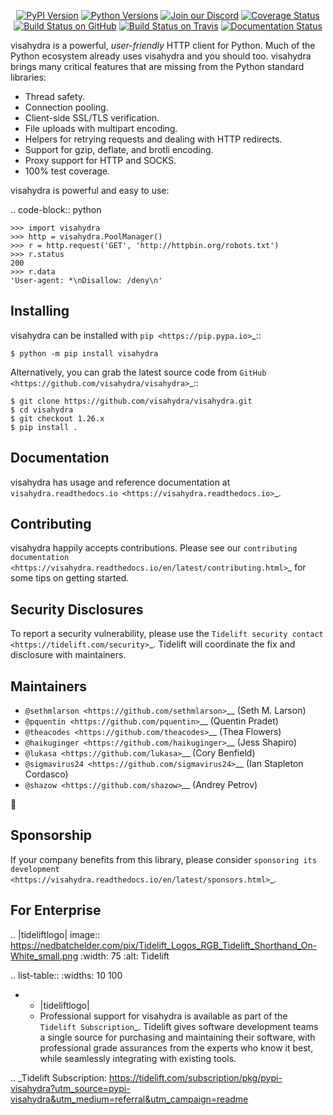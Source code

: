    <p align="center">
      <a href="https://pypi.org/project/visahydra"><img alt="PyPI Version" src="https://img.shields.io/pypi/v/visahydra.svg?maxAge=86400" /></a>
      <a href="https://pypi.org/project/visahydra"><img alt="Python Versions" src="https://img.shields.io/pypi/pyversions/visahydra.svg?maxAge=86400" /></a>
      <a href="https://discord.gg/CHEgCZN"><img alt="Join our Discord" src="https://img.shields.io/discord/756342717725933608?color=%237289da&label=discord" /></a>
      <a href="https://codecov.io/gh/visahydra/visahydra"><img alt="Coverage Status" src="https://img.shields.io/codecov/c/github/visahydra/visahydra.svg" /></a>
      <a href="https://github.com/visahydra/visahydra/actions?query=workflow%3ACI"><img alt="Build Status on GitHub" src="https://github.com/visahydra/visahydra/workflows/CI/badge.svg" /></a>
      <a href="https://travis-ci.org/visahydra/visahydra"><img alt="Build Status on Travis" src="https://travis-ci.org/visahydra/visahydra.svg?branch=master" /></a>
      <a href="https://visahydra.readthedocs.io"><img alt="Documentation Status" src="https://readthedocs.org/projects/visahydra/badge/?version=latest" /></a>
   </p>

visahydra is a powerful, *user-friendly* HTTP client for Python. Much of the
Python ecosystem already uses visahydra and you should too.
visahydra brings many critical features that are missing from the Python
standard libraries:

- Thread safety.
- Connection pooling.
- Client-side SSL/TLS verification.
- File uploads with multipart encoding.
- Helpers for retrying requests and dealing with HTTP redirects.
- Support for gzip, deflate, and brotli encoding.
- Proxy support for HTTP and SOCKS.
- 100% test coverage.

visahydra is powerful and easy to use:

.. code-block:: python

    >>> import visahydra
    >>> http = visahydra.PoolManager()
    >>> r = http.request('GET', 'http://httpbin.org/robots.txt')
    >>> r.status
    200
    >>> r.data
    'User-agent: *\nDisallow: /deny\n'


Installing
----------

visahydra can be installed with `pip <https://pip.pypa.io>`_::

    $ python -m pip install visahydra

Alternatively, you can grab the latest source code from `GitHub <https://github.com/visahydra/visahydra>`_::

    $ git clone https://github.com/visahydra/visahydra.git
    $ cd visahydra
    $ git checkout 1.26.x
    $ pip install .


Documentation
-------------

visahydra has usage and reference documentation at `visahydra.readthedocs.io <https://visahydra.readthedocs.io>`_.


Contributing
------------

visahydra happily accepts contributions. Please see our
`contributing documentation <https://visahydra.readthedocs.io/en/latest/contributing.html>`_
for some tips on getting started.


Security Disclosures
--------------------

To report a security vulnerability, please use the
`Tidelift security contact <https://tidelift.com/security>`_.
Tidelift will coordinate the fix and disclosure with maintainers.


Maintainers
-----------

- `@sethmlarson <https://github.com/sethmlarson>`__ (Seth M. Larson)
- `@pquentin <https://github.com/pquentin>`__ (Quentin Pradet)
- `@theacodes <https://github.com/theacodes>`__ (Thea Flowers)
- `@haikuginger <https://github.com/haikuginger>`__ (Jess Shapiro)
- `@lukasa <https://github.com/lukasa>`__ (Cory Benfield)
- `@sigmavirus24 <https://github.com/sigmavirus24>`__ (Ian Stapleton Cordasco)
- `@shazow <https://github.com/shazow>`__ (Andrey Petrov)

👋


Sponsorship
-----------

If your company benefits from this library, please consider `sponsoring its
development <https://visahydra.readthedocs.io/en/latest/sponsors.html>`_.


For Enterprise
--------------

.. |tideliftlogo| image:: https://nedbatchelder.com/pix/Tidelift_Logos_RGB_Tidelift_Shorthand_On-White_small.png
   :width: 75
   :alt: Tidelift

.. list-table::
   :widths: 10 100

   * - |tideliftlogo|
     - Professional support for visahydra is available as part of the `Tidelift
       Subscription`_.  Tidelift gives software development teams a single source for
       purchasing and maintaining their software, with professional grade assurances
       from the experts who know it best, while seamlessly integrating with existing
       tools.

.. _Tidelift Subscription: https://tidelift.com/subscription/pkg/pypi-visahydra?utm_source=pypi-visahydra&utm_medium=referral&utm_campaign=readme
